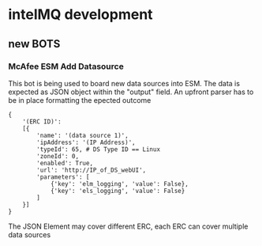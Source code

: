 # intelMQ development

## new BOTS

### McAfee ESM Add Datasource

This bot is being used to board new data sources into ESM. The data is expected as JSON object 
within the "output" field. An upfront parser has to be in place formatting the epected outcome

```
{
    '(ERC ID)':
    [{
        'name': '(data source 1)',
        'ipAddress': '(IP Address)',
        'typeId': 65, # DS Type ID == Linux
        'zoneId': 0,
        'enabled': True,
        'url': 'http://IP_of_DS_webUI',
        'parameters': [
            {'key': 'elm_logging', 'value': False},
            {'key': 'els_logging', 'value': False}
        ]
    }]
}
```

The JSON Element may cover different ERC, each ERC can cover multiple data sources
